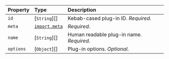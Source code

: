 | Property | Type | Description |
| :------- | :--- | :---------- |
| `id` | [`String`][] | Kebab-cased plug-in ID. _Required_. |
| `meta` | [`import.meta`][] | _Required_. |
| `name` | [`String`][] | Human readable plug-in name. _Required_. |
| `options` | [`Object`][] | Plug-in options. _Optional_. |

[`import.meta`]: https://developer.mozilla.org/en-US/docs/Web/JavaScript/Reference/Operators/import.meta
